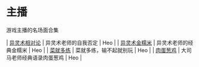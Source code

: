 # 主播

游戏主播的名场面合集

| [异灵术相对论](/热梗/audios/异灵术相对论-1705191844.muyu) | 异灵术老师的自我否定 | Heo |
| [异灵术金糯米](/热梗/audios/异灵术金糯米-1705192861.muyu) | 异灵术老师的经典金糯米 | Heo |
| [菜就多练](/热梗/audios/菜就多练-1703336941.muyu) | 菜就多练，输不起就别玩 | Heo |
| [肉蛋葱鸡](/热梗/audios/肉蛋葱鸡-1703474273.muyu) | 大司马老师经典语录肉蛋葱鸡 | Heo |